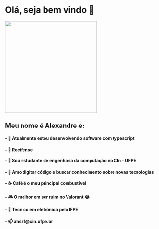 <h1>Olá, seja bem vindo 👋</h1>

<img src="https://media.giphy.com/media/h58dtf5vTpjulO4M5o/giphy.gif" width="300"/>

<h2>Meu nome é Alexandre e:</h4>
<h4>- 🔭 Atualmente estou desenvolvendo software com typescript</h4>
<h4>- 📍 Recifense</h4>
<h4>- 🌱 Sou estudante de engenharia da computação no CIn - UFPE</h4>
<h4>- 💚 Amo digitar código e buscar conhecimento sobre novas tecnologias</h4>
<h4>- ☕ Café é o meu principal combustível </h4>
<h4>- 🎮 O melhor em ser ruim no Valorant 😂</h4>
<h4>- 📕 Técnico em eletrônica pelo IFPE </h4>
<h4>- 📫 ahssf@cin.ufpe.br </h4>

